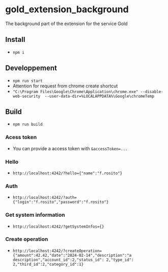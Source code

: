 # gold_extension_background
The background part of the extension for the service Gold

## Install

* `npm i`

## Developpement

* `npm run start`
* Attention for request from chrome create shortcut
* `"C:\Program Files\Google\Chrome\Application\chrome.exe" --disable-web-security  --user-data-dir=%LOCALAPPDATA%\Google\chromeTemp`

## Build

* `npm run build`

### Acess token 

* You can provide a access token with `&accessToken=...`

### Hello

* `http://localhost:4242/?hello={"name":"f.rosito"}`

### Auth

* `http://localhost:4242/?auth={"login":"f.rosito","password":"f.rosito"}`

### Get system information

* `http://localhost:4242/?getSystemInfos={}`

### Create operation

* `http://localhost:4242/?createOperation={"amount":42.42,"date":"2024-02-14","description":"a description","account_id":2,"status_id": 2,"type_id": 2,"third_id":2,"category_id":1}`

